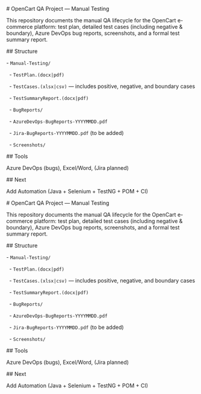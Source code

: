 \# OpenCart QA Project — Manual Testing



This repository documents the manual QA lifecycle for the OpenCart e-commerce platform: test plan, detailed test cases (including negative \& boundary), Azure DevOps bug reports, screenshots, and a formal test summary report.



\## Structure

\- `Manual-Testing/`

&nbsp; - `TestPlan.(docx|pdf)`

&nbsp; - `TestCases.(xlsx|csv)` — includes positive, negative, and boundary cases

&nbsp; - `TestSummaryReport.(docx|pdf)`

&nbsp; - `BugReports/`

&nbsp;   - `AzureDevOps-BugReports-YYYYMMDD.pdf`

&nbsp;   - `Jira-BugReports-YYYYMMDD.pdf` (to be added)

&nbsp;   - `Screenshots/`



\## Tools

Azure DevOps (bugs), Excel/Word, (Jira planned)



\## Next

Add Automation (Java + Selenium + TestNG + POM + CI)

\# OpenCart QA Project — Manual Testing



This repository documents the manual QA lifecycle for the OpenCart e-commerce platform: test plan, detailed test cases (including negative \& boundary), Azure DevOps bug reports, screenshots, and a formal test summary report.



\## Structure

\- `Manual-Testing/`

&nbsp; - `TestPlan.(docx|pdf)`

&nbsp; - `TestCases.(xlsx|csv)` — includes positive, negative, and boundary cases

&nbsp; - `TestSummaryReport.(docx|pdf)`

&nbsp; - `BugReports/`

&nbsp;   - `AzureDevOps-BugReports-YYYYMMDD.pdf`

&nbsp;   - `Jira-BugReports-YYYYMMDD.pdf` (to be added)

&nbsp;   - `Screenshots/`



\## Tools

Azure DevOps (bugs), Excel/Word, (Jira planned)



\## Next

Add Automation (Java + Selenium + TestNG + POM + CI)



